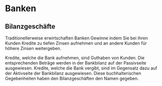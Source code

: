 # Banken

## Bilanzgeschäfte

Traditionellerweise erwirtschaften Banken Gewinne indem Sie bei ihren
Kunden Kredite zu tiefen Zinsen aufnehmen und an andere Kunden für
höhere Zinsen weitergeben.

Kredite, welche die Bank aufnehmen, sind Guthaben von Kunden. Die
entsprechenden Beträge werden in der Bankbilanz auf der Passivseite
ausgewiesen. Kredite, welche die Bank vergibt, sind im Gegensatz dazu
auf der Aktivseite der Bankbilanz ausgewiesen. Diese buchhalterischen
Gegebenheiten haben den Bilanzgeschäften den Namen gegeben.